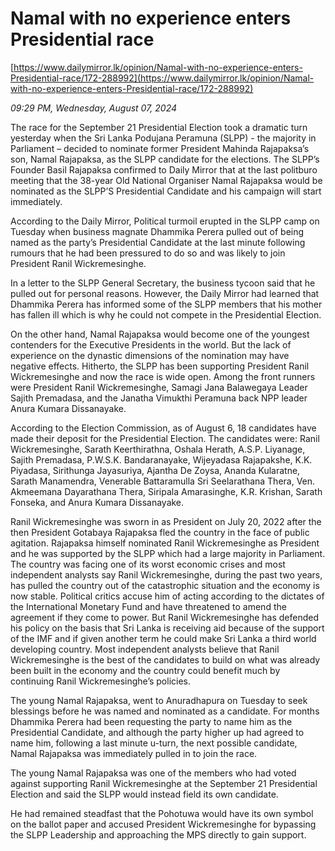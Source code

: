 # Namal with no experience enters Presidential race

[https://www.dailymirror.lk/opinion/Namal-with-no-experience-enters-Presidential-race/172-288992](https://www.dailymirror.lk/opinion/Namal-with-no-experience-enters-Presidential-race/172-288992)

*09:29 PM, Wednesday, August 07, 2024*

The race for the September 21 Presidential Election took a dramatic turn yesterday when the Sri Lanka Podujana Peramuna (SLPP) - the majority in Parliament – decided to nominate former President Mahinda Rajapaksa’s son, Namal Rajapaksa, as the SLPP candidate for the elections. The SLPP’s Founder Basil Rajapaksa confirmed to Daily Mirror that at the last politburo meeting that the 38-year Old National Organiser Namal Rajapaksa would be nominated as the SLPP’S Presidential Candidate and his campaign will start immediately.

According to the Daily Mirror, Political turmoil erupted in the SLPP camp on Tuesday when business magnate Dhammika Perera pulled out of being named as the party’s Presidential Candidate at the last minute following rumours that he had been pressured to do so and was likely to join President Ranil Wickremesinghe.

In a letter to the SLPP General Secretary, the business tycoon said that he pulled out for personal reasons. However, the Daily Mirror had learned that Dhammika Perera has informed some of the SLPP members that his mother has fallen ill which is why he could not compete in the Presidential Election.

On the other hand, Namal Rajapaksa would become one of the youngest contenders for the Executive Presidents in the world. But the lack of experience on the dynastic dimensions of the nomination may have negative effects. Hitherto, the SLPP has been supporting President Ranil Wickremesinghe and now the race is wide open. Among the front runners were President Ranil Wickremesinghe, Samagi Jana Balawegaya Leader Sajith Premadasa, and the Janatha Vimukthi Peramuna back NPP leader Anura Kumara Dissanayake.

According to the Election Commission, as of August 6, 18 candidates have made their deposit for the Presidential Election. The candidates were: Ranil Wickremesinghe, Sarath Keerthirathna, Oshala Herath, A.S.P. Liyanage, Sajith Premadasa, P.W.S.K. Bandaranayake, Wijeyadasa Rajapakshe, K.K. Piyadasa, Sirithunga Jayasuriya, Ajantha De Zoysa, Ananda Kularatne, Sarath Manamendra, Venerable Battaramulla Sri Seelarathana Thera, Ven. Akmeemana Dayarathana Thera, Siripala Amarasinghe, K.R. Krishan, Sarath Fonseka, and Anura Kumara Dissanayake.

Ranil Wickremesinghe was sworn in as President on July 20, 2022 after the then President Gotabaya Rajapaksa fled the country in the face of public agitation. Rajapaksa himself nominated Ranil Wickremesinghe as President and he was supported by the SLPP which had a large majority in Parliament. The country was facing one of its worst economic crises and most independent analysts say Ranil Wickremesinghe, during the past two years, has pulled the country out of the catastrophic situation and the economy is now stable. Political critics accuse him of acting according to the dictates of the International Monetary Fund and have threatened to amend the agreement if they come to power. But Ranil Wickremesinghe has defended his policy on the basis that Sri Lanka is receiving aid because of the support of the IMF and if given another term he could make Sri Lanka a third world developing country. Most independent analysts believe that Ranil Wickremesinghe is the best of the candidates to build on what was already been built in the economy and the country could benefit much by continuing Ranil Wickremesinghe’s policies.

The young Namal Rajapaksa, went to Anuradhapura on Tuesday to seek blessings before he was named and nominated as a candidate. For months Dhammika Perera had been requesting the party to name him as the Presidential Candidate, and although the party higher up had agreed to name him, following a last minute u-turn, the next possible candidate, Namal Rajapaksa was immediately pulled in to join the race.

The young Namal Rajapaksa was one of the members who had voted against supporting Ranil Wickremesinghe at the September 21 Presidential Election and said the SLPP would instead field its own candidate.

He had remained steadfast that the Pohotuwa would have its own symbol on the ballot paper and accused President Wickremesinghe for bypassing the SLPP Leadership and approaching the MPS directly to gain support.

